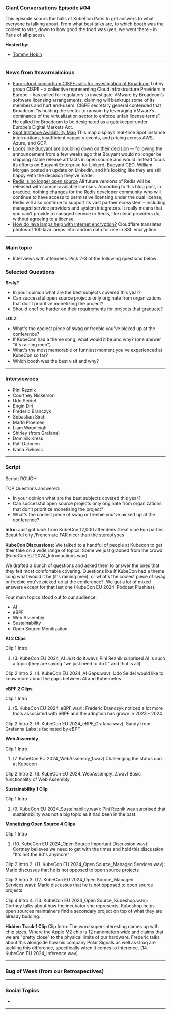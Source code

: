 
### Giant Conversations Episode #04

This episode scours the halls of KubeCon Paris to get answers to what everyone is talking about. From what best talks are, to which booth was the coolest to visit, down to how good the food was (yes, we went there - in Paris of all places).

**Hosted by:** 

* [Tommy Hobin](https://twitter.com/tommyhobin)

------------------------------------------------------------------------------------------------------------------------------

### News from #swarmalicious

- [Euro-cloud consortium CISPE calls for investigation of Broadcom](https://www.theregister.com/2024/03/21/cispe_vmware_broadcom_license_warning/) Lobby group CISPE – a collective representing Cloud Infrastructure Providers in Europe – has called for regulators to investigate VMware by Broadcom’s software licensing arrangements, claiming will bankrupt some of its members and hurt end-users. CISPE secretary general contended that Broadcom “is holding the sector to ransom by leveraging VMware’s dominance of the virtualization sector to enforce unfair license terms”. He called for Broadcom to be designated as a gatekeeper under Europe’s Digital Markets Act.
- [Spot Instance Availability Map](https://cast.ai/spot-availability-map/) This map displays real-time Spot instance interruptions, insufficient capacity events, and pricing across AWS, Azure, and GCP.
- [Looks like Buoyant are doubling down on their decision](https://www.linkedin.com/posts/wmorgan_announcing-linkerd-215-support-for-vm-workloads-activity-7175635441595899904-KQF2/?utm_source=share&utm_medium=member_ios) -- following the announcement from a few weeks ago that Bouyant would no longer be shipping stable release artifacts in open source and would instead focus its efforts on Buoyant Enterprise for Linkerd, Buoyant CEO, William Morgan posted an update on LinkedIn, and it’s looking like they are still happy with the decision they’ve made.
- [Redis is no longer open source](https://redis.com/blog/redis-adopts-dual-source-available-licensing/) All future versions of Redis will be released with source-available licenses. According to this blog post, in practice, nothing changes for the Redis developer community who will continue to have access to permissive licensing under the dual license; Redis will also continue to support its vast partner ecosystem – including managed service providers and system integrators. It really means that you can't provide a managed service or Redis, like cloud providers do, without agreeing to a license.
- [How do lava lamps help with Internet encryption?](https://www.cloudflare.com/en-gb/learning/ssl/lava-lamp-encryption/) Cloudflare translates photos of 100 lava lamps into random data for use in SSL encryption.

-----------------------------------------------------------------------------------------------------------------------------------------

### Main topic

* Interviews with attendees. Pick 2-3 of the following questions below:

### Selected Questions

**Srsly?**
- In your opinion what are the best subjects covered this year?
- Can successful open source projects only originate from organizations that don’t prioritize monetizing the project?
- Should cncf be harder on their requirements for projects that graduate?

**LOLZ**
- What's the coolest piece of swag or freebie you've picked up at the conference?
- If KubeCon had a theme song, what would it be and why? (one answer "it's raining men")
- What's the most memorable or funniest moment you've experienced at KubeCon so far?
- Which booth was the best visit and why?

------------------------------------------------------------------------------------------------------------------------------

### Interviewees

* Pini Reznik
* Courtney Nickerson
* Udo Seidel
* Engin Diri
* Frederic Branczyk
* Sebastian Sirch
* Marlo Ploemen
* Liam Woodleigh
* Shirley (from Grafana)
* Dominik Kress
* Ralf Dahmen
* Ivana Zivkovic

------------------------------------------------------------------------------------------------------------------------------

### Script

Script: ROUGH

TOP Questions answered:
- In your opinion what are the best subjects covered this year?
- Can successful open source projects only originate from organizations that don’t prioritize monetizing the project?
- What's the coolest piece of swag or freebie you've picked up at the conference?


**Intro:**
Just got back from KubeCon
12,000 attendees 
Great vibe
Fun parties
Beautiful city /French are FAR nicer than the stereotypes 

**KubeCon Discussions:**
We talked to a handful of people at Kubecon to get their take on a wide range of topics. Some we just grabbed from the crowd (KubeCon EU 2024_Introductions.wav).

We drafted a bunch of questions and asked them to answer the ones that they felt most comfortable covering. Questions like If KubeCon had a theme song what would it be (it's raining men), or what's the coolest piece of swag or freebie you've picked up at the conference?. We got a lot of mixed answers except for that last one (KubeCon EU 2024_Podcast Plushies).

Four main topics stood out to our audience:
- AI
- eBPF
- Web Assembly
- Sustainability
- Open Source Monitization

**AI 2 Clips**

Clip 1 Intro
1. (3. KubeCon EU 2024_AI Just do it.wav): Pini Reznik surprised AI is such a topic (they are saying "we just need to do it" and that is all)

Clip 2 Intro
2.  (4. KubeCon EU 2024_AI Gaps.wav): Udo Seidel would like to know more about the gaps between AI and Kubernetes

**eBPF 2 Clips**

Clip 1 Intro
1. (5. KubeCon EU 2024_eBPF.wav): Frederic Branczyk noticed a lot more tools associated with eBPF and the adoption has grown in 2023 - 2024

Clip 2 Intro
2. (6. KubeCon EU 2024_eBPF_Grafana.wav): Sandy from Grafanna Labs is facinated by eBPF

**Web Assembly**

Clip 1 Intro
1. (7. KubeCon EU 2024_WebAssembly_1.wav) Challenging the status quo at Kubecon

Clip 2 Intro
2. (8. KubeCon EU 2024_WebAssemply_2.wav) Basic functionality of Web Assembly

**Sustainability 1 Clip**

Clip 1 Intro 
1. (9. KubeCon EU 2024_Sustainability.wav): Pini Reznik was surprised that sustainability was not a big topic as it had been in the past.

**Monetizing Open Source 4 Clips**

Clip 1 Intro
1. (10. KubeCon EU 2024_Open Source Important Discussion.wav): Cortney believes we need to get with the times and hold this discussion. "It's not the 90's anymore"

Clip 2 Intro
2. (11. KubeCon EU 2024_Open Source_Managed Services.wav): Marlo discussus that he is not opposed to open source projects 

Clip 3 Intro
3. (12. KubeCon EU 2024_Open Source_Managed Services.wav): Marlo discussus that he is not opposed to open source projects

Clip 4 Intro
4. (13. KubeCon EU 2024_Open Source_Kubeshop.wav): Cortney talks about how the incubator she represents, Kubeshop helps open sources maintainers find a secondary project on top of what they are already building.

**Hidden Track 1 Clip**
Clip Intro: The word super-interesting comes up with chip sizes. Where the Apple M2 chip is 12 nanometers wide and claims that we are "pretty close" to the physical limits of our hardware. Frederic talks about this alongside how his company Polar Signals as well as Groq are tackling this difference, specifically when it comes to Inference. (14. KubeCon EU 2024_Inference.wav)

------------------------------------------------------------------------------------------------------------------------------


### Bug of Week (from our Retrospectives)


------------------------------------------------------------------------------------------------------------------------------

### Social Topics

* 

------------------------------------------------------------------------------------------------------------------------------

